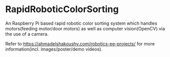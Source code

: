 # RapidRoboticColorSorting
An Raspberry Pi based rapid robotic color sorting system which handles motors(feeding motor/door motors) as well as computer vision(OpenCV) via the use of a camera.

Refer to https://ahmadelshakoushy.com/robotics-ee-projects/ for more information(incl. images/poster/demo videos).
